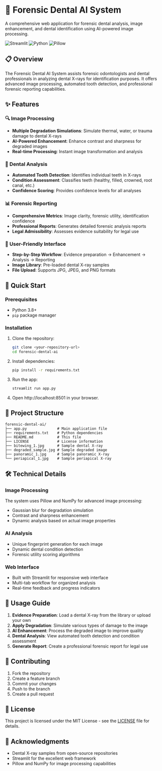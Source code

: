 # 🦷 Forensic Dental AI System

A comprehensive web application for forensic dental analysis, image enhancement, and dental identification using AI-powered image processing.

![Streamlit](https://img.shields.io/badge/Streamlit-1.28.0-ff4b4b) ![Python](https://img.shields.io/badge/Python-3.8+-3776ab) ![Pillow](https://img.shields.io/badge/Pillow-10.2.0-ffffff)

## 📋 Overview

The Forensic Dental AI System assists forensic odontologists and dental professionals in analyzing dental X-rays for identification purposes. It offers advanced image processing, automated tooth detection, and professional forensic reporting capabilities.

## ✨ Features

### 🔍 Image Processing
- **Multiple Degradation Simulations**: Simulate thermal, water, or trauma damage to dental X-rays
- **AI-Powered Enhancement**: Enhance contrast and sharpness for degraded images
- **Real-time Processing**: Instant image transformation and analysis

### 🦷 Dental Analysis
- **Automated Tooth Detection**: Identifies individual teeth in X-rays
- **Condition Assessment**: Classifies teeth (healthy, filled, crowned, root canal, etc.)
- **Confidence Scoring**: Provides confidence levels for all analyses

### 📊 Forensic Reporting
- **Comprehensive Metrics**: Image clarity, forensic utility, identification confidence
- **Professional Reports**: Generates detailed forensic analysis reports
- **Legal Admissibility**: Assesses evidence suitability for legal use

### 🎯 User-Friendly Interface
- **Step-by-Step Workflow**: Evidence preparation → Enhancement → Analysis → Reporting
- **Image Library**: Pre-loaded dental X-ray samples
- **File Upload**: Supports JPG, JPEG, and PNG formats

## 🚀 Quick Start

### Prerequisites
- Python 3.8+
- `pip` package manager

### Installation
1. Clone the repository:
   ```bash
   git clone <your-repository-url>
   cd forensic-dental-ai
   ```

2. Install dependencies:
   ```bash
   pip install -r requirements.txt
   ```

3. Run the app:
   ```bash
   streamlit run app.py
   ```

4. Open http://localhost:8501 in your browser.

## 📁 Project Structure
```
forensic-dental-ai/
├── app.py              # Main application file
├── requirements.txt    # Python dependencies
├── README.md           # This file
├── LICENSE             # License information
├── bitewing_1.jpg      # Sample dental X-ray
├── degraded_sample.jpg # Sample degraded image
├── panoramic_1.jpg     # Sample panoramic X-ray
└── periapical_1.jpg    # Sample periapical X-ray
```

## 🛠️ Technical Details

### Image Processing
The system uses Pillow and NumPy for advanced image processing:
- Gaussian blur for degradation simulation
- Contrast and sharpness enhancement
- Dynamic analysis based on actual image properties

### AI Analysis
- Unique fingerprint generation for each image
- Dynamic dental condition detection
- Forensic utility scoring algorithms

### Web Interface
- Built with Streamlit for responsive web interface
- Multi-tab workflow for organized analysis
- Real-time feedback and progress indicators

## 📝 Usage Guide

1. **Evidence Preparation**: Load a dental X-ray from the library or upload your own
2. **Apply Degradation**: Simulate various types of damage to the image
3. **AI Enhancement**: Process the degraded image to improve quality
4. **Dental Analysis**: View automated tooth detection and condition assessment
5. **Generate Report**: Create a professional forensic report for legal use

## 🤝 Contributing

1. Fork the repository
2. Create a feature branch
3. Commit your changes
4. Push to the branch
5. Create a pull request

## 📄 License

This project is licensed under the MIT License - see the [LICENSE](LICENSE) file for details.

## 🙏 Acknowledgments

- Dental X-ray samples from open-source repositories
- Streamlit for the excellent web framework
- Pillow and NumPy for image processing capabilities